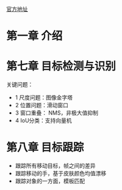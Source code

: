 
[官方地址](https://docs.opencv.org/3.4.2/d6/d00/tutorial_py_root.html)

# 第一章 介绍

# 第七章 目标检测与识别

关键问题：

- 1 尺度问题：图像金字塔
- 2 位置问题：滑动窗口
- 3 窗口重叠： NMS，非极大值抑制
- 4 IoU分类：支持向量机

# 第八章 目标跟踪

- 跟踪所有移动目标，帧之间的差异
- 跟踪移动的手，基于皮肤颜色均值漂移
- 跟踪对象的一方面，模板匹配
